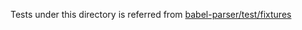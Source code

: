 Tests under this directory is referred from [babel-parser/test/fixtures](https://github.com/babel/babel/tree/daf0ca86800677490a557549dbc6d0ad34b04a29/packages/babel-parser/test/fixtures)
